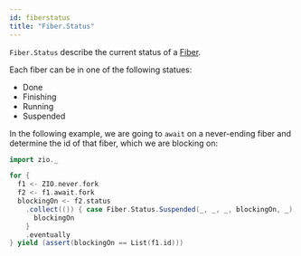 ```yaml
---
id: fiberstatus
title: "Fiber.Status"
---
```


`Fiber.Status` describe the current status of a [Fiber](fiber.md).

Each fiber can be in one of the following statues:
- Done
- Finishing
- Running
- Suspended

In the following example, we are going to `await` on a never-ending fiber and determine the id of that fiber, which we are blocking on:

```scala mdoc:silent
import zio._

for {
  f1 <- ZIO.never.fork
  f2 <- f1.await.fork
  blockingOn <- f2.status
    .collect(()) { case Fiber.Status.Suspended(_, _, _, blockingOn, _) =>
      blockingOn
    }
    .eventually
} yield (assert(blockingOn == List(f1.id)))
```
